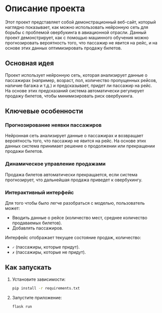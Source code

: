 # Описание проекта

Этот проект представляет собой демонстрационный веб-сайт, который наглядно показывает, как можно использовать нейронную сеть для борьбы с проблемой овербукинга в авиационной отрасли. Данный проект демонстрирует, как с помощью машинного обучения можно прогнозировать вероятность того, что пассажир не явится на рейс, и на основе этих данных оптимизировать продажу билетов.

## Основная идея

Проект использует нейронную сеть, которая анализирует данные о пассажирах (например, возраст, пол, количество пропущенных рейсов, наличие багажа и т.д.) и предсказывает, придет ли пассажир на рейс. На основе этих предсказаний система автоматически регулирует продажу билетов, чтобы минимизировать риск овербукинга.

## Ключевые особенности

### Прогнозирование неявки пассажиров

Нейронная сеть анализирует данные о пассажирах и возвращает вероятность того, что пассажир не явится на рейс. На основе этих данных система принимает решение о продолжении или прекращении продажи билетов.

### Динамическое управление продажами

Продажа билетов автоматически прекращается, если система прогнозирует, что дальнейшая продажа приведет к овербукингу.

### Интерактивный интерфейс

Для того чтобы было легче разобраться с моделью, пользователь может:

- Вводить данные о рейсе (количество мест, среднее количество продаваемых билетов).
- Добавлять пассажиров.

Интерфейс отображает текущее состояние продаж, количество:

- `✓` (пассажиры, которые придут).
- `✗` (пассажиры, которые не придут).

## Как запускать

1. Установите зависимости:

   ```bash
   pip install -r requirements.txt
2. Запустите приложение:

   ```bash
   flask run
